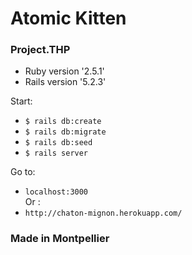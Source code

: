# Atomic Kitten
### Project.THP

* Ruby version '2.5.1'
* Rails version '5.2.3'

Start:
- `$ rails db:create`
- `$ rails db:migrate`
- `$ rails db:seed`
- `$ rails server`

Go to: 
- `localhost:3000` <br>
Or :
- `http://chaton-mignon.herokuapp.com/`

### Made in Montpellier

